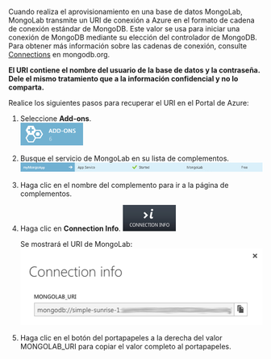 Cuando realiza el aprovisionamiento en una base de datos MongoLab, MongoLab transmite un URI de conexión a Azure en el formato de cadena de conexión estándar de MongoDB. Este valor se usa para iniciar una conexión de MongoDB mediante su elección del controlador de MongoDB. Para obtener más información sobre las cadenas de conexión, consulte
[Connections][1] en mongodb.org.

**El URI contiene el nombre del usuario de la base de datos y la contraseña. Dele el mismo tratamiento que a la información confidencial y no lo comparta.**

Realice los siguientes pasos para recuperar el URI en el Portal de Azure:

1.  Seleccione **Add-ons**.  
     ![AddonsButton](./media/howto-get-connectioninfo-mongolab/button-addons.png)
2.  Busque el servicio de MongoLab en su lista de complementos.  
     ![MongolabEntry](./media/howto-get-connectioninfo-mongolab/entry-mongolabaddon.png)
3.  Haga clic en el nombre del complemento para ir a la página de
    complementos.
4.  Haga clic en **Connection Info**.
	![ConnectionInfoButton](./media/howto-get-connectioninfo-mongolab/button-connectioninfo.png)
    
    Se mostrará el URI de MongoLab:
	![ConnectionInfoScreen](./media/howto-get-connectioninfo-mongolab/dialog-mongolab_connectioninfo.png)
5.  Haga clic en el botón del portapapeles a la derecha del valor
    MONGOLAB\_URI para copiar el valor completo al portapapeles.



[1]: http://www.mongodb.org/display/DOCS/Connections